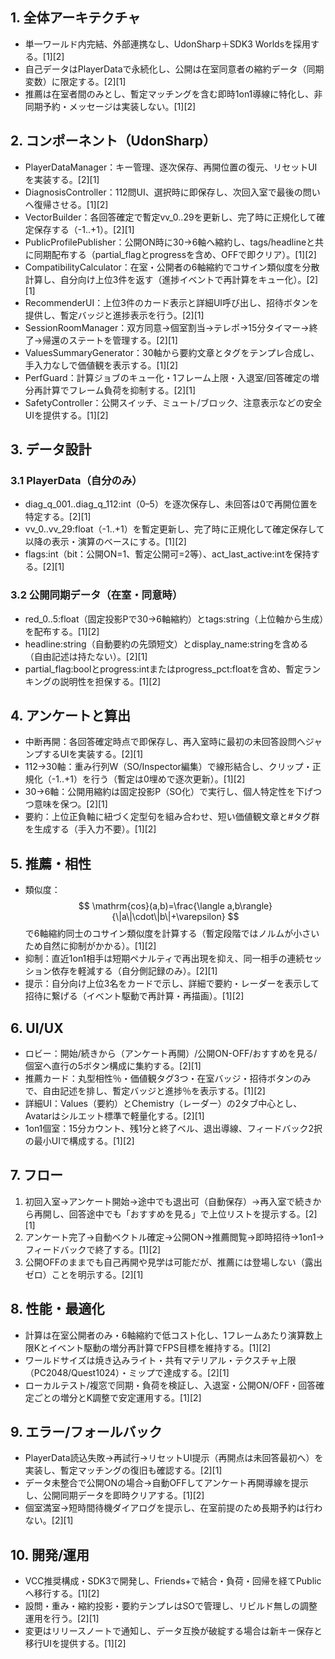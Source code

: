 ## 1. 全体アーキテクチャ
- 単一ワールド内完結、外部連携なし、UdonSharp＋SDK3 Worldsを採用する。[1][2]
- 自己データはPlayerDataで永続化し、公開は在室同意者の縮約データ（同期変数）に限定する。[2][1]
- 推薦は在室者間のみとし、暫定マッチングを含む即時1on1導線に特化し、非同期予約・メッセージは実装しない。[1][2]

## 2. コンポーネント（UdonSharp）
- PlayerDataManager：キー管理、逐次保存、再開位置の復元、リセットUIを実装する。[2][1]
- DiagnosisController：112問UI、選択時に即保存し、次回入室で最後の問いへ復帰させる。[1][2]
- VectorBuilder：各回答確定で暫定vv_0..29を更新し、完了時に正規化して確定保存する（-1..+1）。[2][1]
- PublicProfilePublisher：公開ON時に30→6軸へ縮約し、tags/headlineと共に同期配布する（partial_flagとprogressを含め、OFFで即クリア）。[1][2]
- CompatibilityCalculator：在室・公開者の6軸縮約でコサイン類似度を分散計算し、自分向け上位3件を返す（進捗イベントで再計算をキュー化）。[2][1]
- RecommenderUI：上位3件のカード表示と詳細UI呼び出し、招待ボタンを提供し、暫定バッジと進捗表示を行う。[2][1]
- SessionRoomManager：双方同意→個室割当→テレポ→15分タイマー→終了→帰還のステートを管理する。[2][1]
- ValuesSummaryGenerator：30軸から要約文章とタグをテンプレ合成し、手入力なしで価値観を表示する。[1][2]
- PerfGuard：計算ジョブのキュー化・1フレーム上限・入退室/回答確定の増分再計算でフレーム負荷を抑制する。[2][1]
- SafetyController：公開スイッチ、ミュート/ブロック、注意表示などの安全UIを提供する。[1][2]

## 3. データ設計
### 3.1 PlayerData（自分のみ）
- diag_q_001..diag_q_112:int（0–5）を逐次保存し、未回答は0で再開位置を特定する。[2][1]
- vv_0..vv_29:float（-1..+1）を暫定更新し、完了時に正規化して確定保存して以降の表示・演算のベースにする。[1][2]
- flags:int（bit：公開ON=1、暫定公開可=2等）、act_last_active:intを保持する。[2][1]

### 3.2 公開同期データ（在室・同意時）
- red_0..5:float（固定投影Pで30→6軸縮約）とtags:string（上位軸から生成）を配布する。[1][2]
- headline:string（自動要約の先頭短文）とdisplay_name:stringを含める（自由記述は持たない）。[2][1]
- partial_flag:boolとprogress:intまたはprogress_pct:floatを含め、暫定ランキングの説明性を担保する。[1][2]

## 4. アンケートと算出
- 中断再開：各回答確定時点で即保存し、再入室時に最初の未回答設問へジャンプするUIを実装する。[2][1]
- 112→30軸：重み行列W（SO/Inspector編集）で線形結合し、クリップ・正規化（-1..+1）を行う（暫定は0埋めで逐次更新）。[1][2]
- 30→6軸：公開用縮約は固定投影P（SO化）で実行し、個人特定性を下げつつ意味を保つ。[2][1]
- 要約：上位正負軸に紐づく定型句を組み合わせ、短い価値観文章と#タグ群を生成する（手入力不要）。[1][2]

## 5. 推薦・相性
- 類似度：$$ \mathrm{cos}(a,b)=\frac{\langle a,b\rangle}{\|a\|\cdot\|b\|+\varepsilon} $$ で6軸縮約同士のコサイン類似度を計算する（暫定段階ではノルムが小さいため自然に抑制がかかる）。[1][2]
- 抑制：直近1on1相手は短期ペナルティで再出現を抑え、同一相手の連続セッション依存を軽減する（自分側記録のみ）。[2][1]
- 提示：自分向け上位3名をカードで示し、詳細で要約・レーダーを表示して招待に繋げる（イベント駆動で再計算・再描画）。[1][2]

## 6. UI/UX
- ロビー：開始/続きから（アンケート再開）/公開ON-OFF/おすすめを見る/個室へ直行の5ボタン構成に集約する。[2][1]
- 推薦カード：丸型相性％・価値観タグ3つ・在室バッジ・招待ボタンのみで、自由記述を排し、暫定バッジと進捗％を表示する。[1][2]
- 詳細UI：Values（要約）とChemistry（レーダー）の2タブ中心とし、Avatarはシルエット標準で軽量化する。[2][1]
- 1on1個室：15分カウント、残1分と終了ベル、退出導線、フィードバック2択の最小UIで構成する。[1][2]

## 7. フロー
1) 初回入室→アンケート開始→途中でも退出可（自動保存）→再入室で続きから再開し、回答途中でも「おすすめを見る」で上位リストを提示する。[2][1]
2) アンケート完了→自動ベクトル確定→公開ON→推薦閲覧→即時招待→1on1→フィードバックで終了する。[1][2]
3) 公開OFFのままでも自己再開や見学は可能だが、推薦には登場しない（露出ゼロ）ことを明示する。[2][1]

## 8. 性能・最適化
- 計算は在室公開者のみ・6軸縮約で低コスト化し、1フレームあたり演算数上限Kとイベント駆動の増分再計算でFPS目標を維持する。[1][2]
- ワールドサイズは焼き込みライト・共有マテリアル・テクスチャ上限（PC2048/Quest1024）・ミップで達成する。[2][1]
- ローカルテスト/複窓で同期・負荷を検証し、入退室・公開ON/OFF・回答確定ごとの増分とK調整で安定運用する。[1][2]

## 9. エラー/フォールバック
- PlayerData読込失敗→再試行→リセットUI提示（再開点は未回答最初へ）を実装し、暫定マッチングの復旧も確認する。[2][1]
- データ未整合で公開ONの場合→自動OFFしてアンケート再開導線を提示し、公開同期データを即時クリアする。[1][2]
- 個室満室→短時間待機ダイアログを提示し、在室前提のため長期予約は行わない。[2][1]

## 10. 開発/運用
- VCC推奨構成・SDK3で開発し、Friends+で結合・負荷・回帰を経てPublicへ移行する。[1][2]
- 設問・重み・縮約投影・要約テンプレはSOで管理し、リビルド無しの調整運用を行う。[2][1]
- 変更はリリースノートで通知し、データ互換が破綻する場合は新キー保存と移行UIを提供する。[1][2]